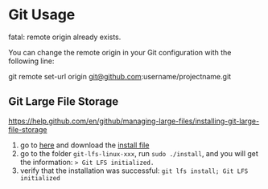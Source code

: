 # Git Usage

fatal: remote origin already exists.

You can change the remote origin in your Git configuration with the following line:

git remote set-url origin git@github.com:username/projectname.git

## Git Large File Storage

https://help.github.com/en/github/managing-large-files/installing-git-large-file-storage

1. go to [here](https://git-lfs.github.com/) and download the [install file](https://github.com/git-lfs/git-lfs/releases/download/v2.9.1/git-lfs-linux-amd64-v2.9.1.tar.gz)
2. go to the folder `git-lfs-linux-xxx`, run `sudo ./install`, and you will get the information: `> Git LFS initialized.`
3. verify that the installation was successful: `git lfs install; Git LFS initialized`